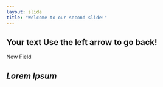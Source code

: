 ```yaml
---
layout: slide
title: "Welcome to our second slide!"
---
```

Your text
Use the left arrow to go back!
---

New Field

*Lorem Ipsum*
---
